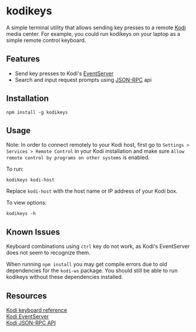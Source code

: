 # kodikeys

A simple terminal utility that allows sending key presses to a remote [Kodi](http://kodi.tv/) media center. For example, you could run kodikeys on your laptop as a simple remote control keyboard.

## Features
* Send key presses to Kodi's [EventServer](http://kodi.wiki/view/EventServer)  
* Search and input request prompts using [JSON-RPC](http://kodi.wiki/view/JSON-RPC_API) api  

## Installation
`npm install -g kodikeys`

## Usage

Note: In order to connect remotely to your Kodi host, first go to `Settings > Services > Remote Control` in your Kodi installation and make sure `Allow remote control by programs on other systems` is enabled.

To run:

```
kodikeys kodi-host
```

Replace `kodi-host` with the host name or IP address of your Kodi box.

To view options:

```
kodikeys -h
```

## Known Issues

Keyboard combinations using `ctrl` key do not work, as Kodi's EventServer does not seem to recognize them.

When running `npm install` you may get compile errors due to old dependencies for the `kodi-ws` package. You should still be able to run kodikeys without these dependencies installed.

## Resources
[Kodi keyboard reference](http://kodi.wiki/view/Keyboard_controls)  
[Kodi EventServer](http://kodi.wiki/view/EventServer)  
[Kodi JSON-RPC API](http://kodi.wiki/view/JSON-RPC_API)
